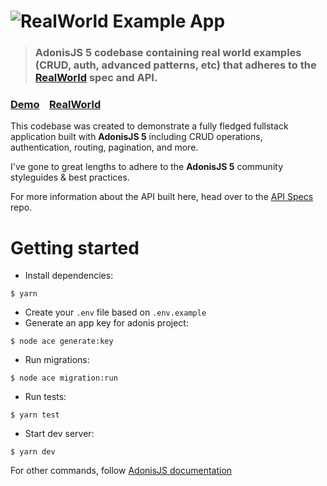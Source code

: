 # ![RealWorld Example App](logo.png)

> ### AdonisJS 5 codebase containing real world examples (CRUD, auth, advanced patterns, etc) that adheres to the [RealWorld](https://github.com/gothinkster/realworld) spec and API.

### [Demo](https://demo.realworld.io/)&nbsp;&nbsp;&nbsp;&nbsp;[RealWorld](https://github.com/gothinkster/realworld)

This codebase was created to demonstrate a fully fledged fullstack application built with **AdonisJS 5** including CRUD operations, authentication, routing, pagination, and more.

I've gone to great lengths to adhere to the **AdonisJS 5** community styleguides & best practices.

For more information about the API built here, head over to the [API Specs](https://realworld-docs.netlify.app/docs/specs/backend-specs/introduction) repo.

# Getting started

- Install dependencies:

```
$ yarn
```

- Create your `.env` file based on `.env.example`
- Generate an app key for adonis project:

```
$ node ace generate:key
```

- Run migrations:

```
$ node ace migration:run
```

- Run tests:

```
$ yarn test
```

- Start dev server:

```
$ yarn dev
```

For other commands, follow [AdonisJS documentation](https://adonisjs.com)
